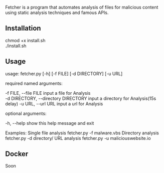 Fetcher is a program that automates analysis of files for malicious content using static analysis techniques and famous APIs.  

## Installation  
  
chmod +x install.sh  
./install.sh  

## Usage  

usage: fetcher.py [-h] [-f FILE] [-d DIRECTORY] [-u URL] 
 
required named arguments:  

  -f FILE, --file FILE  input a file for Analysis  
  -d DIRECTORY, --directory DIRECTORY  input a directory for Analysis(15s delay)
  -u URL, --url URL  input a url for Analysis  
  
optional arguments:  

  -h, --help  show this help message and exit

Examples:
Single file analysis
    fetcher.py -f malware.vbs
Directory analysis
    fetcher.py -d directory/
URL analysis
    fetcher.py -u maliciouswebsite.io
  

## Docker  
  
  Soon  
  
